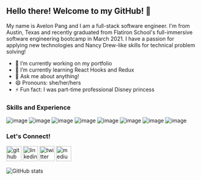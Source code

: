## Hello there! Welcome to my GitHub! 👋

My name is Avelon Pang and I am a full-stack software engineer. I'm from Austin, Texas and recently graduated from Flatiron School's full-immersive software engineering bootcamp in March 2021. I have a passion for applying new technologies and Nancy Drew-like skills for technical problem solving!

- 🔭 I’m currently working on my portfolio 
- 🌱 I’m currently learning React Hooks and Redux 
- 💬 Ask me about anything! 
- 😄 Pronouns: she/her/hers 
- ⚡ Fun fact: I was part-time professional Disney princess 

### Skills and Experience
![image](https://user-images.githubusercontent.com/62185859/112547931-6e918a80-8d89-11eb-962a-c3592e2c7489.png)
![image](https://user-images.githubusercontent.com/62185859/112546862-042c1a80-8d88-11eb-8ed2-5b87228d7f82.png)
![image](https://user-images.githubusercontent.com/62185859/112547092-48b7b600-8d88-11eb-853f-61d8de920cf4.png)
![image](https://user-images.githubusercontent.com/62185859/112547199-71d84680-8d88-11eb-887f-af70e97fcc0d.png)
![image](https://user-images.githubusercontent.com/62185859/112547258-874d7080-8d88-11eb-9e42-3ee3c23dc6fb.png)
![image](https://user-images.githubusercontent.com/62185859/112547635-fcb94100-8d88-11eb-8b90-395b22d283d6.png)
![image](https://user-images.githubusercontent.com/62185859/112547353-a6e49900-8d88-11eb-8536-ee18e0e9a656.png)
![image](https://user-images.githubusercontent.com/62185859/112547389-afd56a80-8d88-11eb-8ea7-ee7330f57000.png)

### Let's Connect!
[<img src='https://cdn.jsdelivr.net/npm/simple-icons@3.0.1/icons/github.svg' alt='github' height='40'>](https://github.com/Apang20)  [<img src='https://cdn.jsdelivr.net/npm/simple-icons@3.0.1/icons/linkedin.svg' alt='linkedin' height='40'>](https://www.linkedin.com/in/https://www.linkedin.com/in/avelon-pang-82327360//)  [<img src='https://cdn.jsdelivr.net/npm/simple-icons@3.0.1/icons/twitter.svg' alt='twitter' height='40'>](https://twitter.com/@AvelonP)  [<img src='https://cdn.jsdelivr.net/npm/simple-icons@3.0.1/icons/medium.svg' alt='medium' height='40'>](https://avelonpang.medium.com/)  

![GitHub stats](https://github-readme-stats.vercel.app/api?username=Apang20&show_icons=true)  

 


